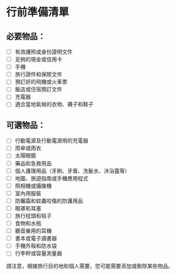 # 行前準備清單

## 必要物品：

- [ ] 有效護照或身份證明文件
- [ ] 足夠的現金或信用卡
- [ ] 手機
- [ ] 旅行證件和保險文件
- [ ] 預訂好的飛機或火車票
- [ ] 飯店或住宿預訂文件
- [ ] 充電器
- [ ] 適合當地氣候的衣物、襪子和鞋子

## 可選物品：

- [ ] 行動電源及行動電源用的充電器
- [ ] 雨傘或雨衣
- [ ] 太陽眼鏡
- [ ] 藥品和急救用品
- [ ] 個人護理用品（牙刷、牙膏、洗髮水、沐浴露等）
- [ ] 地圖、旅遊指南或手機應用程式
- [ ] 照相機或攝像機
- [ ] 室內用服裝
- [ ] 防曬霜和蚊蟲咬傷的防護用品
- [ ] 眼罩和耳塞
- [ ] 旅行枕頭和毯子
- [ ] 食物和水瓶
- [ ] 聽音樂用的耳機
- [ ] 書本或電子讀書器
- [ ] 手機外殼和防水袋
- [ ] 行李秤或容量測量器

請注意，根據旅行目的地和個人需要，您可能需要添加或刪除某些物品。
